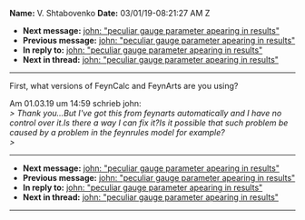 **Name:** V. Shtabovenko
**Date:** 03/01/19-08:21:27 AM Z

  - **Next message:** [john: "peculiar gauge parameter apearing in
    results"](1476.html)
  - **Previous message:** [john: "peculiar gauge parameter apearing in
    results"](1474.html)
  - **In reply to:** [john: "peculiar gauge parameter apearing in
    results"](1474.html)
  - **Next in thread:** [john: "peculiar gauge parameter apearing in
    results"](1476.html)

-----

First, what versions of FeynCalc and FeynArts are you using?  

Am 01.03.19 um 14:59 schrieb john:  
*\> Thank you...But I've got this from feynarts automatically and I have
no control over it.Is there a way I can fix it?Is it possible that such
problem be caused by a problem in the feynrules model for example?*  
*\>*  

-----

  - **Next message:** [john: "peculiar gauge parameter apearing in
    results"](1476.html)
  - **Previous message:** [john: "peculiar gauge parameter apearing in
    results"](1474.html)
  - **In reply to:** [john: "peculiar gauge parameter apearing in
    results"](1474.html)
  - **Next in thread:** [john: "peculiar gauge parameter apearing in
    results"](1476.html)

-----

